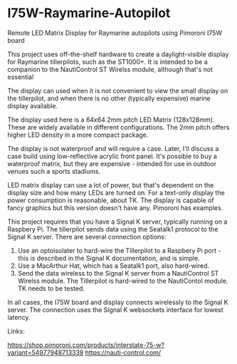 # I75W-Raymarine-Autopilot
Remote LED Matrix Display for Raymarine autopilots using Pimoroni I75W board

This project uses off-the-shelf hardware to create a daylight-visible display for Raymarine tillerpilots, such as the ST1000+.
It is intended to be a companion to the NautiControl ST Wirelss module, although that's not essential

The display can used when it is not convenient to view the small display on the tillerpilot, and when there is no other (typically expensive) marine display available.

The display used here is a 64x64 2mm pitch LED Matrix (128x128mm). These are widely available in different configurations. The 2mm pitch offers higher LED density in a more compact package.

The display is not waterproof and will require a case. Later, I'll discuss a case build using low-reflective acrylic front panel. It's possible to buy a waterproof matrix, but they are expensive - intended for use in outdoor venues such a sports stadiums.

LED matrix display can use a lot of power, but that's dependent on the display size and how many LEDs are turned on. For a text-only display the power consumption is reasonable, about TK. The display is capable of fancy graphics but this version doesn't have any. Pimoroni has examples.

This project requires that you have a Signal K server, typically running on a Raspbery Pi. The tillerpilot sends data using the Seatalk1 protocol to the Signal K server. There are several connection options:
1) Use an optoisolater to hard-wire the Tillerpilot to a Raspbery Pi port - this is described in the Signal K documentation, and is simple.
2) Use a MacArthur Hat, which has a Seatalk1 port, also hard-wired.
3) Send the data wireless to the Signal K server from a NautiControl ST Wirelss module. The Tillerpilot is hard-wired to the NautiContol module. TK needs to be tested.

In all cases, the I75W board and display connects wirelessly to the Signal K server. The connection uses the Signal K websockets interface for lowest latency.

Links:

https://shop.pimoroni.com/products/interstate-75-w?variant=54977948713339
https://nauti-control.com/







